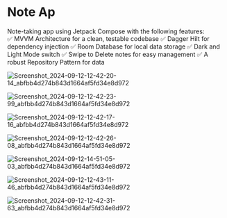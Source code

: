 # Note Ap

Note-taking app using Jetpack Compose with the following features:             
✅ MVVM Architecture for a clean, testable codebase
✅ Dagger Hilt for dependency injection
✅ Room Database for local data storage
✅ Dark and Light Mode switch 
✅ Swipe to Delete notes for easy management
✅ A robust Repository Pattern for data 

![Screenshot_2024-09-12-12-42-20-14_abfbb4d274b843d1664af5fd34e8d972](https://github.com/user-attachments/assets/f0eb377e-5e94-4ee6-bc33-0588383548ed)

![Screenshot_2024-09-12-12-42-23-99_abfbb4d274b843d1664af5fd34e8d972](https://github.com/user-attachments/assets/00f4ad96-294e-492f-ba21-b734b6208b06)

![Screenshot_2024-09-12-12-42-17-16_abfbb4d274b843d1664af5fd34e8d972](https://github.com/user-attachments/assets/c8eb24b4-16b2-4848-a10d-66af2e279538)

![Screenshot_2024-09-12-12-42-26-08_abfbb4d274b843d1664af5fd34e8d972](https://github.com/user-attachments/assets/2c2e1768-bc49-47f7-95b4-5922630a2094)

![Screenshot_2024-09-12-14-51-05-03_abfbb4d274b843d1664af5fd34e8d972](https://github.com/user-attachments/assets/caa54be4-d34f-4355-a4db-95a1cc4f120e)

![Screenshot_2024-09-12-12-43-11-46_abfbb4d274b843d1664af5fd34e8d972](https://github.com/user-attachments/assets/042ae543-453d-4fdc-bcee-9d3997f03fa7)

![Screenshot_2024-09-12-12-42-31-63_abfbb4d274b843d1664af5fd34e8d972](https://github.com/user-attachments/assets/7f8ff267-6b48-4dfa-b5bf-f8eb34c169fd)






